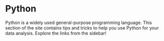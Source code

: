 # Python

Python is a widely used general-purpose programming language. 
This section of the site contains tips and tricks to help you use Python for your data analysis. Explore the links from the sidebar!